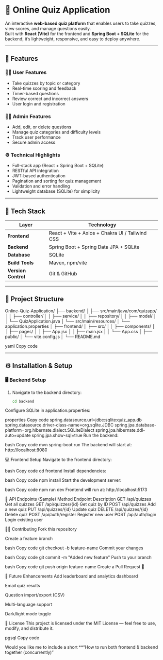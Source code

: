 # 🧠 Online Quiz Application  

An interactive **web-based quiz platform** that enables users to take quizzes, view scores, and manage questions easily.  
Built with **React (Vite)** for the frontend and **Spring Boot + SQLite** for the backend, it’s lightweight, responsive, and easy to deploy anywhere.  

---

## 🚀 Features  

### 👨‍🎓 User Features  
- Take quizzes by topic or category  
- Real-time scoring and feedback  
- Timer-based questions  
- Review correct and incorrect answers  
- User login and registration  

### 🧑‍💼 Admin Features  
- Add, edit, or delete questions  
- Manage quiz categories and difficulty levels  
- Track user performance  
- Secure admin access  

### ⚙️ Technical Highlights  
- Full-stack app (React + Spring Boot + SQLite)  
- RESTful API integration  
- JWT-based authentication  
- Pagination and sorting for quiz management  
- Validation and error handling  
- Lightweight database (SQLite) for simplicity  

---

## 🧩 Tech Stack  

| Layer | Technology |
|-------|-------------|
| **Frontend** | React + Vite + Axios + Chakra UI / Tailwind CSS |
| **Backend** | Spring Boot + Spring Data JPA + SQLite |
| **Database** | SQLite |
| **Build Tools** | Maven, npm/vite |
| **Version Control** | Git & GitHub |

---

## 🧠 Project Structure  

Online-Quiz-Application/
├── backend/
│ ├── src/main/java/com/quizapp/
│ │ ├── controller/
│ │ ├── service/
│ │ ├── repository/
│ │ ├── model/
│ │ └── QuizApplication.java
│ └── src/main/resources/
│ └── application.properties
│
├── frontend/
│ ├── src/
│ │ ├── components/
│ │ ├── pages/
│ │ ├── App.jsx
│ │ ├── main.jsx
│ │ └── App.css
│ ├── public/
│ └── vite.config.js
│
└── README.md

yaml
Copy code

---

## ⚙️ Installation & Setup  

### 🖥 Backend Setup  

1. Navigate to the backend directory:  
   ```bash
   cd backend
Configure SQLite in application.properties:

properties
Copy code
spring.datasource.url=jdbc:sqlite:quiz_app.db
spring.datasource.driver-class-name=org.sqlite.JDBC
spring.jpa.database-platform=org.hibernate.dialect.SQLiteDialect
spring.jpa.hibernate.ddl-auto=update
spring.jpa.show-sql=true
Run the backend:

bash
Copy code
mvn spring-boot:run
The backend will start at: http://localhost:8080

💻 Frontend Setup
Navigate to the frontend directory:

bash
Copy code
cd frontend
Install dependencies:

bash
Copy code
npm install
Start the development server:

bash
Copy code
npm run dev
Frontend will run at: http://localhost:5173

🧾 API Endpoints (Sample)
Method	Endpoint	Description
GET	/api/quizzes	Get all quizzes
GET	/api/quizzes/{id}	Get quiz by ID
POST	/api/quizzes	Add a new quiz
PUT	/api/quizzes/{id}	Update quiz
DELETE	/api/quizzes/{id}	Delete quiz
POST	/api/auth/register	Register new user
POST	/api/auth/login	Login existing user

🧑‍💻 Contributing
Fork this repository

Create a feature branch

bash
Copy code
git checkout -b feature-name
Commit your changes

bash
Copy code
git commit -m "Added new feature"
Push to your branch

bash
Copy code
git push origin feature-name
Create a Pull Request 🎉

🧱 Future Enhancements
Add leaderboard and analytics dashboard

Email quiz results

Question import/export (CSV)

Multi-language support

Dark/light mode toggle

📜 License
This project is licensed under the MIT License — feel free to use, modify, and distribute it.

pgsql
Copy code

Would you like me to include a short **“How to run both frontend & backend together (concurrently)”
